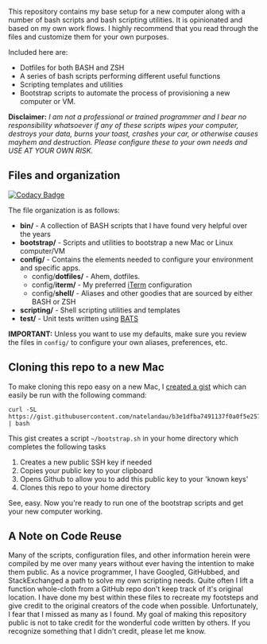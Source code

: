 This repository contains my base setup for a new computer along with a number of bash scripts and bash scripting utilities.  It is opinionated and based on my own work flows. I highly recommend that you read through the files and customize them for your own purposes.

Included here are:

* Dotfiles for both BASH and ZSH
* A series of bash scripts performing different useful functions
* Scripting templates and utilities
* Bootstrap scripts to automate the process of provisioning a new computer or VM.

**Disclaimer:**  *I am not a professional or trained programmer and I bear no responsibility whatsoever if any of these scripts wipes your computer, destroys your data, burns your toast, crashes your car, or otherwise causes mayhem and destruction. Please configure these to your own needs and USE AT YOUR OWN RISK.*

## Files and organization

[![Codacy Badge](https://api.codacy.com/project/badge/Grade/99668008a2224482a7646b663fb9a5a7)](https://app.codacy.com/gh/natelandau/dotfiles?utm_source=github.com&utm_medium=referral&utm_content=natelandau/dotfiles&utm_campaign=Badge_Grade_Settings)

The file organization is as follows:

* **bin/** - A collection of BASH scripts that I have found very helpful over the years
* **bootstrap/** - Scripts and utilities to bootstrap a new Mac or Linux computer/VM
* **config/** - Contains the elements needed to configure your environment and specific apps.
  * config/**dotfiles/** - Ahem, dotfiles.
  * config/**iterm/** - My preferred [iTerm](https://www.iterm2.com) configuration
  * config/**shell/** - Aliases and other goodies that are sourced by either BASH or ZSH
* **scripting/** - Shell scripting utilities and templates
* **test/** - Unit tests written using [BATS](https://github.com/sstephenson/bats)

**IMPORTANT:** Unless you want to use my defaults, make sure you review the files in `config/` to configure your own aliases, preferences, etc.

## Cloning this repo to a new Mac
To make cloning this repo easy on a new Mac, I [created a gist](https://gist.github.com/natelandau/b3e1dfba7491137f0a0f5e25721fffc2) which can easily be run with the following command:

```
curl -SL https://gist.githubusercontent.com/natelandau/b3e1dfba7491137f0a0f5e25721fffc2/raw/d98763695a0ddef1de9db2383f43149005423f20/bootstrapNewMac | bash
```

This gist creates a script `~/bootstrap.sh` in your home directory which completes the following tasks

1. Creates a new public SSH key if needed
2. Copies your public key to your clipboard
3. Opens Github to allow you to add this public key to your 'known keys'
4. Clones this repo to your home directory

See, easy. Now you're ready to run one of the bootstrap scripts and get your new computer working.

## A Note on Code Reuse
Many of the scripts, configuration files, and other information herein were compiled by me over many years without ever having the intention to make them public. As a novice programmer, I have Googled, GitHubbed, and StackExchanged a path to solve my own scripting needs.  Quite often I lift a function whole-cloth from a GitHub repo don't keep track of it's original location. I have done my best within these files to recreate my footsteps and give credit to the original creators of the code when possible. Unfortunately, I fear that I missed as many as I found. My goal of making this repository public is not to take credit for the wonderful code written by others. If you recognize something that I didn't credit, please let me know.